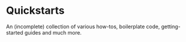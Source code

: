 # Quickstarts

An (incomplete) collection of various how-tos, boilerplate code, getting-started guides and much more.
